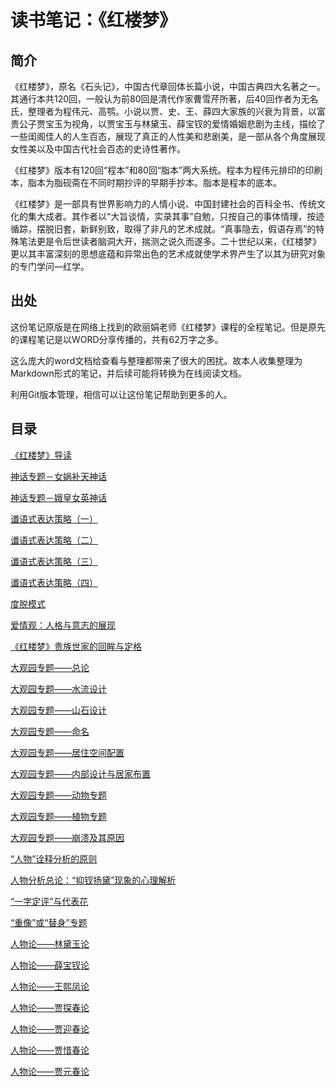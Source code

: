 # 读书笔记：《红楼梦》
## 简介

《红楼梦》，原名《石头记》，中国古代章回体长篇小说，中国古典四大名著之一。其通行本共120回，一般认为前80回是清代作家曹雪芹所著，后40回作者为无名氏，整理者为程伟元、高鹗。小说以贾、史、王、薛四大家族的兴衰为背景，以富贵公子贾宝玉为视角，以贾宝玉与林黛玉、薛宝钗的爱情婚姻悲剧为主线，描绘了一些闺阁佳人的人生百态，展现了真正的人性美和悲剧美，是一部从各个角度展现女性美以及中国古代社会百态的史诗性著作。

《红楼梦》版本有120回“程本”和80回“脂本”两大系统。程本为程伟元排印的印刷本，脂本为脂砚斋在不同时期抄评的早期手抄本。脂本是程本的底本。

《红楼梦》是一部具有世界影响力的人情小说、中国封建社会的百科全书、传统文化的集大成者。其作者以“大旨谈情，实录其事”自勉，只按自己的事体情理，按迹循踪，摆脱旧套，新鲜别致，取得了非凡的艺术成就。“真事隐去，假语存焉”的特殊笔法更是令后世读者脑洞大开，揣测之说久而遂多。二十世纪以来，《红楼梦》更以其丰富深刻的思想底蕴和异常出色的艺术成就使学术界产生了以其为研究对象的专门学问—红学。

## 出处

这份笔记原版是在网络上找到的欧丽娟老师《红楼梦》课程的全程笔记。但是原先的课程笔记是以WORD分享传播的，共有62万字之多。

这么庞大的word文档给查看与整理都带来了很大的困扰。故本人收集整理为Markdown形式的笔记，并后续可能将转换为在线阅读文档。

利用Git版本管理，相信可以让这份笔记帮助到更多的人。

## 目录

[《红楼梦》导读](./docs/《红楼梦》导读.md)

[神话专题－女娲补天神话](./docs/神话专题－女娲补天神话.md)

[神话专题－娥皇女英神话](./docs/神话专题－娥皇女英神话.md)

[谶语式表达策略（一）](./docs/谶语式表达策略（一）.md)

[谶语式表达策略（二）](./docs/谶语式表达策略（二）.md)

[谶语式表达策略（三）](./docs/谶语式表达策略（三）.md)

[谶语式表达策略（四）](./docs/谶语式表达策略（四）.md)

[度脱模式](./docs/度脱模式.md)

[爱情观：人格与意志的展现](./docs/爱情观：人格与意志的展现.md)

[《红楼梦》贵族世家的回眸与定格](./docs/《红楼梦》贵族世家的回眸与定格.md)

[大观园专题——总论](./docs/大观园专题——总论.md)

[大观园专题——水流设计](./docs/大观园专题——水流设计.md)

[大观园专题——山石设计](./docs/大观园专题——山石设计.md)

[大观园专题——命名](./docs/大观园专题——命名.md)

[大观园专题——居住空间配置](./docs/大观园专题——居住空间配置.md)

[大观园专题——内部设计与居家布置](./docs/大观园专题——内部设计与居家布置.md)

[大观园专题——动物专题](./docs/大观园专题——动物专题.md)

[大观园专题——植物专题](./docs/大观园专题——植物专题.md)

[大观园专题——崩溃及其原因](./docs/大观园专题——崩溃及其原因.md)

[“人物”诠释分析的原则](./docs/人物诠释分析的原则.md)

[人物分析总论：“抑钗扬黛”现象的心理解析](./docs/人物分析总论：“抑钗扬黛”现象的心理解析.md)

[“一字定评”与代表花](./docs/“一字定评”与代表花.md)

[“重像”或“替身”专题](./docs/“重像”或“替身”专题.md)

[人物论——林黛玉论](./docs/人物论——林黛玉论.md)

[人物论——薛宝钗论](./docs/人物论——薛宝钗论.md)

[人物论——王熙凤论](./docs/人物论——王熙凤论.md)

[人物论——贾探春论](./docs/人物论——贾探春论.md)

[人物论——贾迎春论](./docs/人物论——贾迎春论.md)

[人物论——贾惜春论](./docs/人物论——贾惜春论.md)

[人物论——贾元春论](./docs/人物论——贾元春论.md)
